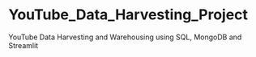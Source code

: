 # YouTube_Data_Harvesting_Project
YouTube Data Harvesting and Warehousing using SQL, MongoDB and Streamlit
